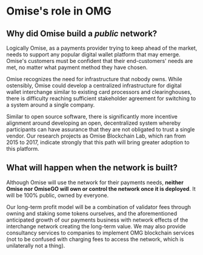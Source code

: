 # Omise's role in OMG

## Why did Omise build a _public_ network?

Logically Omise, as a payments provider trying to keep ahead of the market, needs to support any popular digital wallet platform that may emerge. Omise's customers must be confident that their end-customers' needs are met, no matter what payment method they have chosen.

Omise recognizes the need for infrastructure that nobody owns. While ostensibly, Omise could develop a centralized infrastructure for digital wallet interchange similar to existing card processors and clearinghouses, there is difficulty reaching sufficient stakeholder agreement for switching to a system around a single company.

Similar to open source software, there is significantly more incentive alignment around developing an open, decentralized system whereby participants can have assurance that they are not obligated to trust a single vendor. Our research projects as Omise Blockchain Lab, which ran from 2015 to 2017, indicate strongly that this path will bring greater adoption to this platform.


## ​What will happen when the network is built? ​

Although Omise will use the network for their payments needs, **neither Omise nor OmiseGO will own or control the network once it is deployed**. It will be 100% public, owned by everyone.

Our long-term profit model will be a combination of validator fees through owning and staking some tokens ourselves, and the aforementioned anticipated growth of our payments business with network effects of the interchange network creating the long-term value. We may also provide consultancy services to companies to implement OMG blockchain services (not to be confused with charging fees to access the network, which is unilaterally not a thing).
